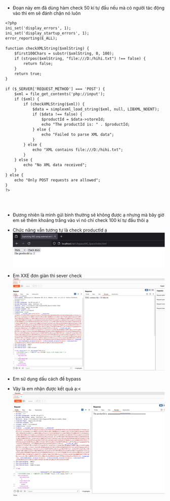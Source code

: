 - Đoạn này em đã dùng hàm check 50 kí tự đầu nếu mà có người tác động vào thì em sẽ đánh chặn nó luôn


```
<?php
ini_set('display_errors', 1);
ini_set('display_startup_errors', 1);
error_reporting(E_ALL);

function checkXMLString($xmlString) {
    $first100Chars = substr($xmlString, 0, 100);
    if (strpos($xmlString, "file:///D:/hihi.txt") !== false) {
        return false; 
    }
    return true;
}

if ($_SERVER['REQUEST_METHOD'] === 'POST') {
    $xml = file_get_contents('php://input');
    if ($xml) {
        if (checkXMLString($xml)) {
            $data = simplexml_load_string($xml, null, LIBXML_NOENT);
            if ($data !== false) {
                $productId = $data->storeId;
                echo "The productId is: " . $productId;
            } else {
                echo "Failed to parse XML data";
            }
        } else {
            echo "XML contains file:///D:/hihi.txt";
        }
    } else {
        echo "No XML data received";
    }
} else {
    echo "Only POST requests are allowed";
}
?>




```

- Đương nhiên là mình gửi bình thường sẽ không được ạ nhưng mà bây giờ em sẽ thêm khoảng trắng vào vì nó chỉ check 100 kí tự đầu thôi ạ

- Chức năng vẫn tương tự là check productId ạ
![alt text](image.png)

- Em XXE đơn giản thì sever check 
![alt text](image-1.png)

- Em sử dụng dấu cách để bypass

- Vậy là em nhận được kết quả ạ:<
![alt text](image-2.png)